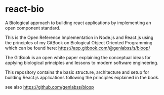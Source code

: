 # react-bio
A Biological approach to building react applications by implementing an open component standard.

This is the Open Reference Implementation in Node.js and React.js using the principles of my GitBook on Biological Object Oriented Programming which can be found here: https://app.gitbook.com/@genlabss/s/bioop/

The GitBook is an open white paper explaining the conceptual ideas for applying biological principles and lessons to modern software engineering.

This repository contains the basic structure, architecture and setup for building React.js applications following the principles explained in the book.

see also https://github.com/genlabss/bioop
